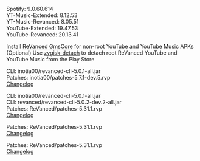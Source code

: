 Spotify: 9.0.60.614  
YT-Music-Extended: 8.12.53  
YT-Music-Revanced: 8.05.51  
YouTube-Extended: 19.47.53  
YouTube-Revanced: 20.13.41  

Install [ReVanced GmsCore](https://github.com/ReVanced/GmsCore/releases/latest) for non-root YouTube and YouTube Music APKs  
(Optional) Use [zygisk-detach](https://github.com/j-hc/zygisk-detach/releases/latest) to detach root ReVanced YouTube and YouTube Music from the Play Store
  
CLI: inotia00/revanced-cli-5.0.1-all.jar  
Patches: inotia00/patches-5.7.1-dev.5.rvp  
[Changelog](https://github.com/inotia00/revanced-patches/releases/tag/v5.7.1-dev.5)

CLI: inotia00/revanced-cli-5.0.1-all.jar  
CLI: revanced/revanced-cli-5.0.2-dev.2-all.jar  
Patches: ReVanced/patches-5.31.1.rvp  
[Changelog](https://github.com/ReVanced/revanced-patches/releases/tag/v5.31.1)

Patches: ReVanced/patches-5.31.1.rvp  
[Changelog](https://github.com/ReVanced/revanced-patches/releases/tag/v5.31.1)

Patches: ReVanced/patches-5.31.1.rvp  
[Changelog](https://github.com/ReVanced/revanced-patches/releases/tag/v5.31.1)  

